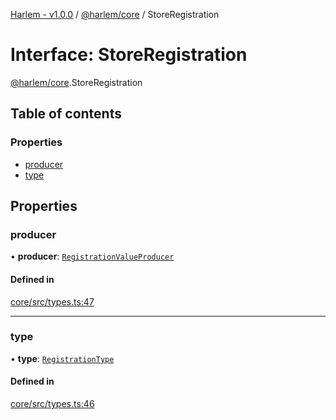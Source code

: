 [Harlem - v1.0.0](../index.md) / [@harlem/core](../modules/harlem_core.md) / StoreRegistration

# Interface: StoreRegistration

[@harlem/core](../modules/harlem_core.md).StoreRegistration

## Table of contents

### Properties

- [producer](harlem_core.StoreRegistration.md#producer)
- [type](harlem_core.StoreRegistration.md#type)

## Properties

### producer

• **producer**: [`RegistrationValueProducer`](../modules/harlem_core.md#registrationvalueproducer)

#### Defined in

[core/src/types.ts:47](https://github.com/andrewcourtice/harlem/blob/1dcd57c/core/src/types.ts#L47)

___

### type

• **type**: [`RegistrationType`](../modules/harlem_core.md#registrationtype)

#### Defined in

[core/src/types.ts:46](https://github.com/andrewcourtice/harlem/blob/1dcd57c/core/src/types.ts#L46)
